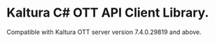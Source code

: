 # Kaltura C# OTT API Client Library.
Compatible with Kaltura OTT server version 7.4.0.29819 and above.
